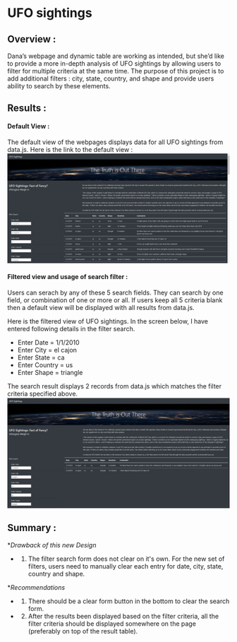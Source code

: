 # UFO sightings

## Overview :
Dana’s webpage and dynamic table are working as intended, but she’d like to provide a more in-depth analysis of UFO sightings by allowing users to filter for multiple criteria at the same time. The purpose of this project is to add additional filters : city, state, country, and shape and provide users ability to search by these elements. 

## Results :
#### Default View :
The default view of the webpages displays data for all UFO sightings from data.js.
Here is the link to the default view : ![Default view of UFO Sightings](https://github.com/dhaval-28/UFOs/blob/main/static/images/UFO_DefaultView.png)

#### Filtered view and usage of search filter :
Users can serach by any of these 5 search fields. They can search by one field, or combination of one or more or all. If users keep all 5 criteria blank then a default view will be displayed with all results from data.js. 

Here is the filtered view of UFO sightings. In the screen below, I have entered following details in the filter search.   
*  Enter Date = 1/1/2010
*  Enter City = el cajon
*  Enter State = ca
*  Enter Country = us
*  Enter Shape = triangle

The search result displays 2 records from data.js which matches the filter criteria specified above. ![Search Results after fitler](https://github.com/dhaval-28/UFOs/blob/main/static/images/UFO_AfterFilter.png)



## Summary :

**Drawback of this new Design*
* 1. The filter search form does not clear on it's own. For the new set of filters, users need to manually clear each entry for date, city, state, country and shape.

**Recommendations*
* 1. There should be a clear form button in the bottom to clear the search form.
* 2. After the results been displayed based on the filter criteria, all the filter criteria should be displayed somewhere on the page (preferably on top of the result table).
